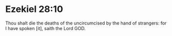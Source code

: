 # Ezekiel 28:10

Thou shalt die the deaths of the uncircumcised by the hand of strangers: for I have spoken [it], saith the Lord GOD.